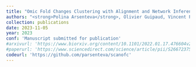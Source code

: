 ```yaml
---
title: "Omic Fold Changes Clustering with Alignment and Network Inference: an Application to Study the Radiation Response of Endothelial Cells"
authors: "<strong>Polina Arsenteva</strong>, Olivier Guipaud, Vincent Paget, Morgane Dos Santos, Georges Tarlet, Fabien Milliat, Hervé Cardot, Mohamed Amine Benadjaoud."
collection: publications
date: 2023-11-05
year: 2023
conf: 'Manuscript submitted for publication'
#arxivurl: 'https://www.biorxiv.org/content/10.1101/2022.01.17.476604v2'
#paperurl: 'https://www.sciencedirect.com/science/article/pii/S2667237523000280?utm_campaign=STMJ_AUTH_SERV_PUBLISHED&utm_medium=email&utm_acid=268550789&SIS_ID=&dgcid=STMJ_AUTH_SERV_PUBLISHED&CMX_ID=&utm_in=DM348155&utm_source=AC_'
codeurl: 'https://github.com/parsenteva/scanofc'
---
```

